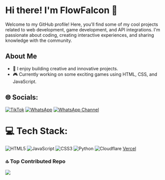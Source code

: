 # Hi there! I'm FlowFalcon 👋

Welcome to my GitHub profile! Here, you'll find some of my cool projects related to web development, game development, and API integrations. I'm passionate about coding, creating interactive experiences, and sharing knowledge with the community.

## About Me
- 🌟 I enjoy building creative and innovative projects.
- 🎮 Currently working on some exciting games using HTML, CSS, and JavaScript.

## 🌐 Socials:
[![TikTok](https://img.shields.io/badge/TikTok-%23000000.svg?logo=TikTok&logoColor=white)](https://tiktok.com/@flow.falcon) 
[![WhatsApp](https://img.shields.io/badge/WhatsApp-%23000000.svg?logo=WhatsApp&logoColor=white)](https://wa.me/6281779247472) 
[![WhatsApp Channel](https://img.shields.io/badge/WhatsApp%20Channel-%23000000.svg?logo=WhatsApp&logoColor=white)](https://whatsapp.com/channel/0029VasjrIh3gvWXKzWncf2P) 

# 💻 Tech Stack:
![HTML5](https://img.shields.io/badge/html5-%23E34F26.svg?style=for-the-badge&logo=html5&logoColor=white) ![JavaScript](https://img.shields.io/badge/javascript-%23323330.svg?style=for-the-badge&logo=javascript&logoColor=%23F7DF1E) ![CSS3](https://img.shields.io/badge/css3-%231572B6.svg?style=for-the-badge&logo=css3&logoColor=white) ![Python](https://img.shields.io/badge/python-3670A0?style=for-the-badge&logo=python&logoColor=ffdd54) ![Cloudflare](https://img.shields.io/badge/Cloudflare-F38020?style=for-the-badge&logo=Cloudflare&logoColor=white) [Vercel](https://img.shields.io/badge/vercel-%23000000.svg?style=for-the-badge&logo=vercel&logoColor=white)

### 🔝 Top Contributed Repo
![](https://github-contributor-stats.vercel.app/api?username=FlowFalcon&limit=5&theme=dark&combine_all_yearly_contributions=true)
